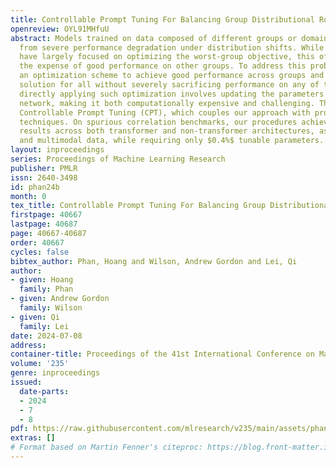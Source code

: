 ```yaml
---
title: Controllable Prompt Tuning For Balancing Group Distributional Robustness
openreview: OYL91MHfuU
abstract: Models trained on data composed of different groups or domains can suffer
  from severe performance degradation under distribution shifts. While recent methods
  have largely focused on optimizing the worst-group objective, this often comes at
  the expense of good performance on other groups. To address this problem, we introduce
  an optimization scheme to achieve good performance across groups and find a good
  solution for all without severely sacrificing performance on any of them. However,
  directly applying such optimization involves updating the parameters of the entire
  network, making it both computationally expensive and challenging. Thus, we introduce
  Controllable Prompt Tuning (CPT), which couples our approach with prompt-tuning
  techniques. On spurious correlation benchmarks, our procedures achieve state-of-the-art
  results across both transformer and non-transformer architectures, as well as unimodal
  and multimodal data, while requiring only $0.4%$ tunable parameters.
layout: inproceedings
series: Proceedings of Machine Learning Research
publisher: PMLR
issn: 2640-3498
id: phan24b
month: 0
tex_title: Controllable Prompt Tuning For Balancing Group Distributional Robustness
firstpage: 40667
lastpage: 40687
page: 40667-40687
order: 40667
cycles: false
bibtex_author: Phan, Hoang and Wilson, Andrew Gordon and Lei, Qi
author:
- given: Hoang
  family: Phan
- given: Andrew Gordon
  family: Wilson
- given: Qi
  family: Lei
date: 2024-07-08
address:
container-title: Proceedings of the 41st International Conference on Machine Learning
volume: '235'
genre: inproceedings
issued:
  date-parts:
  - 2024
  - 7
  - 8
pdf: https://raw.githubusercontent.com/mlresearch/v235/main/assets/phan24b/phan24b.pdf
extras: []
# Format based on Martin Fenner's citeproc: https://blog.front-matter.io/posts/citeproc-yaml-for-bibliographies/
---
```

